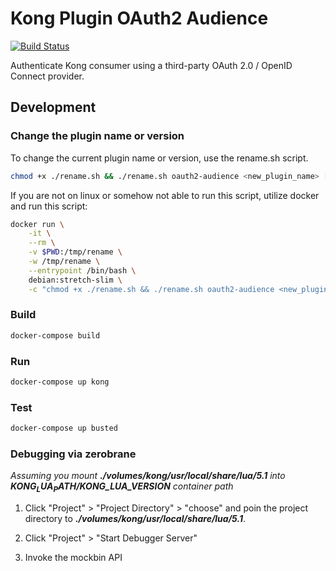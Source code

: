 # Kong Plugin OAuth2 Audience

[![Build Status](https://cloud.drone.io/api/badges/TelkomIndonesia/kong-plugin-oauth2-audience/status.svg?branch=master)](https://cloud.drone.io/TelkomIndonesia/kong-plugin-oauth2-audience)

Authenticate Kong consumer using a third-party OAuth 2.0 / OpenID Connect provider.

## Development

### Change the plugin name or version

To change the current plugin name or version, use the rename.sh script.

```bash
chmod +x ./rename.sh && ./rename.sh oauth2-audience <new_plugin_name> [<new_plugin_version>]
```

If you are not on linux or somehow not able to run this script, utilize docker and run this script:

```bash
docker run \
    -it \
    --rm \
    -v $PWD:/tmp/rename \
    -w /tmp/rename \
    --entrypoint /bin/bash \
    debian:stretch-slim \
    -c "chmod +x ./rename.sh && ./rename.sh oauth2-audience <new_plugin_name> [<new_plugin_version>]"
```

### Build

```bash
docker-compose build
```

### Run

```bash
docker-compose up kong
```

### Test

```bash
docker-compose up busted
```

### Debugging via zerobrane

*Assuming you mount **./volumes/kong/usr/local/share/lua/5.1** into **$KONG_LUA_PATH/$KONG_LUA_VERSION** container path*

1. Click "Project" > "Project Directory" > "choose" and poin the project directory to ***./volumes/kong/usr/local/share/lua/5.1***.

1. Click "Project" > "Start Debugger Server"

1. Invoke the mockbin API
